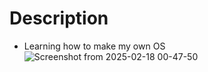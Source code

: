 # Description

- Learning how to make my own OS
![Screenshot from 2025-02-18 00-47-50](https://github.com/user-attachments/assets/9e75b777-7763-444b-a387-857a52810a2d)
